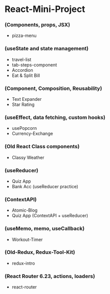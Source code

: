 # React-Mini-Project
### (Components, props, JSX)
- pizza-menu
### (useState and state management)
- travel-list 
- tab-steps-component
- Accordion
- Eat & Split Bill
### (Component, Composition, Reusability)
- Text Expander 
- Star Rating
### (useEffect, data fetching, custom hooks)
- usePopcorn
- Currency-Exchange
### (Old React Class components)
- Classy Weather
### (useReducer)
- Quiz App
- Bank Acc (useReducer practice)
### (ContextAPI)
- Atomic-Blog
- Quiz App (ContextAPI + useReducer)
### (useMemo, memo, useCallback)
- Workout-Timer
### (Old-Redux, Redux-Tool-Kit)
- redux-intro
### (React Router 6.23, actions, loaders)
- react-router
